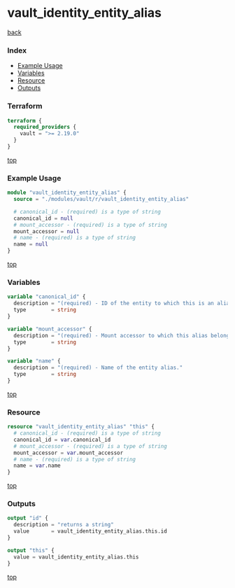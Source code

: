 # vault_identity_entity_alias

[back](../vault.md)

### Index

- [Example Usage](#example-usage)
- [Variables](#variables)
- [Resource](#resource)
- [Outputs](#outputs)

### Terraform

```terraform
terraform {
  required_providers {
    vault = ">= 2.19.0"
  }
}
```

[top](#index)

### Example Usage

```terraform
module "vault_identity_entity_alias" {
  source = "./modules/vault/r/vault_identity_entity_alias"

  # canonical_id - (required) is a type of string
  canonical_id = null
  # mount_accessor - (required) is a type of string
  mount_accessor = null
  # name - (required) is a type of string
  name = null
}
```

[top](#index)

### Variables

```terraform
variable "canonical_id" {
  description = "(required) - ID of the entity to which this is an alias."
  type        = string
}

variable "mount_accessor" {
  description = "(required) - Mount accessor to which this alias belongs toMount accessor to which this alias belongs to."
  type        = string
}

variable "name" {
  description = "(required) - Name of the entity alias."
  type        = string
}
```

[top](#index)

### Resource

```terraform
resource "vault_identity_entity_alias" "this" {
  # canonical_id - (required) is a type of string
  canonical_id = var.canonical_id
  # mount_accessor - (required) is a type of string
  mount_accessor = var.mount_accessor
  # name - (required) is a type of string
  name = var.name
}
```

[top](#index)

### Outputs

```terraform
output "id" {
  description = "returns a string"
  value       = vault_identity_entity_alias.this.id
}

output "this" {
  value = vault_identity_entity_alias.this
}
```

[top](#index)